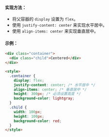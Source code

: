 #### 实现方法：
- 将父容器的 `display` 设置为 `flex`。
- 使用 `justify-content: center` 来实现水平居中。
- 使用 `align-items: center` 来实现垂直居中。

#### 示例：
```html
<div class="container">
  <div class="child">Centered</div>
</div>

<style>
  .container {
    display: flex;
    justify-content: center; /* 水平居中 */
    align-items: center; /* 垂直居中 */
    height: 300px; /* 必须设置高度 */
    background-color: lightgray;
  }
  .child {
    width: 100px;
    height: 100px;
    background-color: red;
  }
</style>
```
